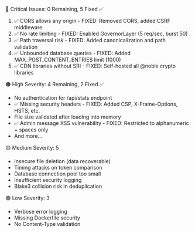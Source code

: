   🔴 Critical Issues: 0 Remaining, 5 Fixed ✅

  1. ✅ CORS allows any origin - FIXED: Removed CORS, added CSRF middleware
  2. ✅ No rate limiting - FIXED: Enabled GovernorLayer (5 req/sec, burst 50)
  3. ✅ Path traversal risk - FIXED: Added canonicalization and path validation
  4. ✅ Unbounded database queries - FIXED: Added MAX_POST_CONTENT_ENTRIES limit (1000)
  5. ✅ CDN libraries without SRI - FIXED: Self-hosted all @noble crypto libraries

  🟠 High Severity: 4 Remaining, 2 Fixed ✅

  - No authentication for /api/stats endpoint
  - ✅ Missing security headers - FIXED: Added CSP, X-Frame-Options, HSTS, etc.
  - File size validated after loading into memory
  - ✅ Admin message XSS vulnerability - FIXED: Restricted to alphanumeric + spaces only
  - And more...

  🟡 Medium Severity: 5

  - Insecure file deletion (data recoverable)
  - Timing attacks on token comparison
  - Database connection pool too small
  - Insufficient security logging
  - Blake3 collision risk in deduplication

  🟢 Low Severity: 3

  - Verbose error logging
  - Missing Dockerfile security
  - No Content-Type validation

